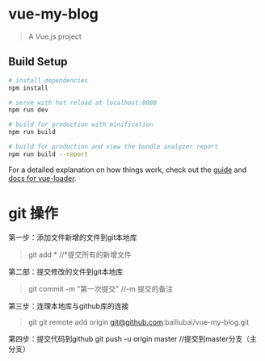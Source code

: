 # vue-my-blog

> A Vue.js project

## Build Setup

``` bash
# install dependencies
npm install

# serve with hot reload at localhost:8080
npm run dev

# build for production with minification
npm run build

# build for production and view the bundle analyzer report
npm run build --report
```

For a detailed explanation on how things work, check out the [guide](http://vuejs-templates.github.io/webpack/) and [docs for vue-loader](http://vuejs.github.io/vue-loader).

# git  操作
第一步：添加文件新增的文件到git本地库
> git add *   //*提交所有的新增文件

第二部：提交修改的文件到git本地库
> git commit -m "第一次提交" //-m 提交的备注

第三步：连理本地库与github库的连接
> git git remote add origin git@github.com:bailiubai/vue-my-blog.git    

第四步：提交代码到github
git push -u origin master  //提交到master分支（主分支）

